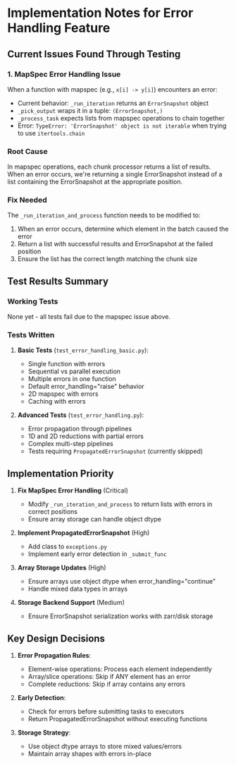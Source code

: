 # Implementation Notes for Error Handling Feature

## Current Issues Found Through Testing

### 1. MapSpec Error Handling Issue
When a function with mapspec (e.g., `x[i] -> y[i]`) encounters an error:
- Current behavior: `_run_iteration` returns an `ErrorSnapshot` object
- `_pick_output` wraps it in a tuple: `(ErrorSnapshot,)`
- `_process_task` expects lists from mapspec operations to chain together
- Error: `TypeError: 'ErrorSnapshot' object is not iterable` when trying to use `itertools.chain`

### Root Cause
In mapspec operations, each chunk processor returns a list of results. When an error occurs, we're returning a single ErrorSnapshot instead of a list containing the ErrorSnapshot at the appropriate position.

### Fix Needed
The `_run_iteration_and_process` function needs to be modified to:
1. When an error occurs, determine which element in the batch caused the error
2. Return a list with successful results and ErrorSnapshot at the failed position
3. Ensure the list has the correct length matching the chunk size

## Test Results Summary

### Working Tests
None yet - all tests fail due to the mapspec issue above.

### Tests Written
1. **Basic Tests** (`test_error_handling_basic.py`):
   - Single function with errors
   - Sequential vs parallel execution
   - Multiple errors in one function
   - Default error_handling="raise" behavior
   - 2D mapspec with errors
   - Caching with errors

2. **Advanced Tests** (`test_error_handling.py`):
   - Error propagation through pipelines
   - 1D and 2D reductions with partial errors
   - Complex multi-step pipelines
   - Tests requiring `PropagatedErrorSnapshot` (currently skipped)

## Implementation Priority

1. **Fix MapSpec Error Handling** (Critical)
   - Modify `_run_iteration_and_process` to return lists with errors in correct positions
   - Ensure array storage can handle object dtype

2. **Implement PropagatedErrorSnapshot** (High)
   - Add class to `exceptions.py`
   - Implement early error detection in `_submit_func`

3. **Array Storage Updates** (High)
   - Ensure arrays use object dtype when error_handling="continue"
   - Handle mixed data types in arrays

4. **Storage Backend Support** (Medium)
   - Ensure ErrorSnapshot serialization works with zarr/disk storage

## Key Design Decisions

1. **Error Propagation Rules**:
   - Element-wise operations: Process each element independently
   - Array/slice operations: Skip if ANY element has an error
   - Complete reductions: Skip if array contains any errors

2. **Early Detection**:
   - Check for errors before submitting tasks to executors
   - Return PropagatedErrorSnapshot without executing functions

3. **Storage Strategy**:
   - Use object dtype arrays to store mixed values/errors
   - Maintain array shapes with errors in-place
